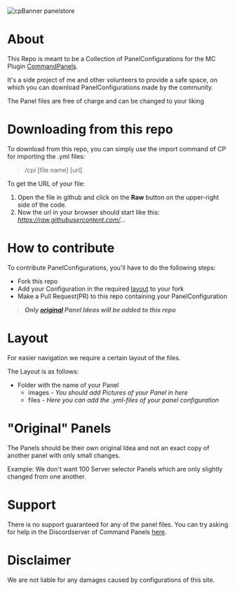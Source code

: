 ![cpBanner panelstore](https://user-images.githubusercontent.com/42873246/229069410-21864cc7-e8bf-4933-a3a0-634497a62fe7.png)

# About
This Repo is meant to be a Collection of PanelConfigurations for the MC Plugin [CommandPanels](https://www.spigotmc.org/resources/commandpanels.67788/).

It's a side project of me and other volunteers to provide a safe space, on which you can download PanelConfigurations made by the community.

The Panel files are free of charge and can be changed to your liking

# Downloading from this repo
To download from this repo, you can simply use the import command of CP for importing the .yml files:
> /cpi [file name] [url]

To get the URL of your file:
1. Open the file in github and click on the **Raw** button on the upper-right side of the code. 
2. Now the url in your browser should start like this: *https://raw.githubusercontent.com/...*

# How to contribute
To contribute PanelConfigurations, you'll have to do the following steps:
- Fork this repo
- Add your Configuration in the required [layout](https://github.com/TheLonelyWolf1/CP-Panelstore/edit/main/README.md#layout) to your fork
- Make a Pull Request(PR) to this repo containing your PanelConfiguration

> ***Only [original](https://github.com/TheLonelyWolf1/CP-Panelstore/edit/main/README.md#original-panels) Panel Ideas will be added to this repo***

# Layout
For easier navigation we require a certain layout of the files.

The Layout is as follows:
- Folder with the name of your Panel
  - images *- You should add Pictures of your Panel in here*
  - files *- Here you can add the .yml-files of your panel configuration*

# "Original" Panels
The Panels should be their own original Idea and not an exact copy of another panel with only small changes.

Example: We don't want 100 Server selector Panels which are only slightly changed from one another.

# Support
There is no support guaranteed for any of the panel files.
You can try asking for help in the Discordserver of Command Panels [here](https://discord.gg/eUWBWh7).

# Disclaimer
We are not liable for any damages caused by configurations of this site. 
